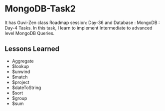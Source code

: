 
# MongoDB-Task2

It has Guvi-Zen class Roadmap session: Day-36 and Database : MongoDB : Day-4 Tasks. In this task, I learn to implement Intermediate to advanced level MongoDB Queries.

## Lessons Learned

- Aggregate
- $lookup
- $unwind
- $match
- $project
- $dateToString
- $sort
- $group
- $sum
  
